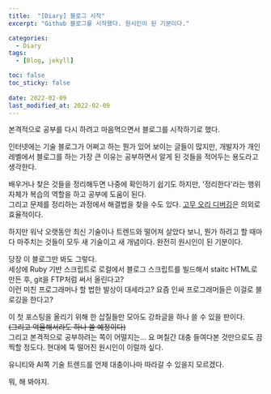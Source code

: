 ```yaml
---
title:  "[Diary] 블로그 시작"
excerpt: "Github 블로그를 시작했다. 원시인이 된 기분이다."

categories:
  - Diary
tags:
  - [Blog, jekyll]

toc: false
toc_sticky: false
 
date: 2022-02-09
last_modified_at: 2022-02-09
---
```

본격적으로 공부를 다시 하려고 마음먹으면서 블로그를 시작하기로 했다.

인터넷에는 기술 블로그가 어쩌고 하는 뭔가 있어 보이는 글들이 많지만, 개발자가 개인 레벨에서 블로그를 하는 가장 큰 이유는 공부하면서 알게 된 것들을 적어두는 용도라고 생각한다.

배우거나 찾은 것들을 정리해두면 나중에 확인하기 쉽기도 하지만, '정리한다'라는 행위 자체가 복습의 역할을 하고 공부에 도움이 된다.  
그리고 문제를 정리하는 과정에서 해결법을 찾을 수도 있다. [고무 오리 디버깅](https://ko.wikipedia.org/wiki/%EA%B3%A0%EB%AC%B4_%EC%98%A4%EB%A6%AC_%EB%94%94%EB%B2%84%EA%B9%85)은 의외로 효율적이다.

하지만 워낙 오랫동안 최신 기술이나 트렌드와 떨어져 살았다 보니, 뭔가 하려고 할 때마다 마주치는 것들이 모두 새 기술이고 새 개념이다. 완전히 원시인이 된 기분이다.

당장 이 블로그만 봐도 그렇다.  
세상에 Ruby 기반 스크립트로 로컬에서 블로그 스크립트를 빌드해서 staitc HTML로 만든 후, git을 FTP처럼 써서 올린다고?  
이런 미친 프로그래머나 할 법한 발상이 대세라고? 요즘 인싸 프로그래머들은 이걸로 블로깅을 한다고?

이 첫 포스팅을 올리기 위해 한 삽질들만 모아도 강좌글을 하나 쓸 수 있을 판이다.  
~~(그리고 억울해서라도 하나 쓸 예정이다)~~  
그리고 본격적으로 공부하려는 쪽이 어떨지는... 요 며칠간 대충 들여다본 것만으로도 끔찍할 정도다. 현대에 뚝 떨어진 원시인이 이럴까 싶다.

유니티와 AI쪽 기술 트렌드를 언제 대충이나마 따라갈 수 있을지 모르겠다.  

뭐, 해 봐야지.